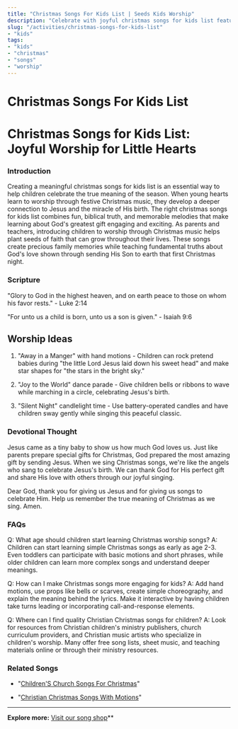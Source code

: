 ```yaml
---
title: "Christmas Songs For Kids List | Seeds Kids Worship"
description: "Celebrate with joyful christmas songs for kids list featuring biblical Christmas themes. Holiday worship music for children and families."
slug: "/activities/christmas-songs-for-kids-list"
- "kids"
tags:
- "kids"
- "christmas"
- "songs"
- "worship"
---
```


# Christmas Songs For Kids List

# Christmas Songs for Kids List: Joyful Worship for Little Hearts

### Introduction
Creating a meaningful christmas songs for kids list is an essential way to help children celebrate the true meaning of the season. When young hearts learn to worship through festive Christmas music, they develop a deeper connection to Jesus and the miracle of His birth. The right christmas songs for kids list combines fun, biblical truth, and memorable melodies that make learning about God's greatest gift engaging and exciting. As parents and teachers, introducing children to worship through Christmas music helps plant seeds of faith that can grow throughout their lives. These songs create precious family memories while teaching fundamental truths about God's love shown through sending His Son to earth that first Christmas night.

### Scripture
"Glory to God in the highest heaven, and on earth peace to those on whom his favor rests." - Luke 2:14

"For unto us a child is born, unto us a son is given." - Isaiah 9:6

## Worship Ideas
1. "Away in a Manger" with hand motions - Children can rock pretend babies during "the little Lord Jesus laid down his sweet head" and make star shapes for "the stars in the bright sky."

2. "Joy to the World" dance parade - Give children bells or ribbons to wave while marching in a circle, celebrating Jesus's birth.

3. "Silent Night" candlelight time - Use battery-operated candles and have children sway gently while singing this peaceful classic.

### Devotional Thought
Jesus came as a tiny baby to show us how much God loves us. Just like parents prepare special gifts for Christmas, God prepared the most amazing gift by sending Jesus. When we sing Christmas songs, we're like the angels who sang to celebrate Jesus's birth. We can thank God for His perfect gift and share His love with others through our joyful singing.

Dear God, thank you for giving us Jesus and for giving us songs to celebrate Him. Help us remember the true meaning of Christmas as we sing. Amen.

### FAQs
Q: What age should children start learning Christmas worship songs?
A: Children can start learning simple Christmas songs as early as age 2-3. Even toddlers can participate with basic motions and short phrases, while older children can learn more complex songs and understand deeper meanings.

Q: How can I make Christmas songs more engaging for kids?
A: Add hand motions, use props like bells or scarves, create simple choreography, and explain the meaning behind the lyrics. Make it interactive by having children take turns leading or incorporating call-and-response elements.

Q: Where can I find quality Christian Christmas songs for children?
A: Look for resources from Christian children's ministry publishers, church curriculum providers, and Christian music artists who specialize in children's worship. Many offer free song lists, sheet music, and teaching materials online or through their ministry resources.

### Related Songs

- "[Children'S Church Songs For Christmas](/activities/children-s-church-songs-for-christmas/)"

- "[Christian Christmas Songs With Motions](/activities/christian-christmas-songs-with-motions/)"

---

**Explore more:** [Visit our song shop](https://seedskidsworship.com/shop)**

<!-- Schema Markup -->
<script type="application/ld+json">
{
  "@context": "https://schema.org",
  "@type": "MusicRecording",
  "name": "Christmas Songs For Kids List",
  "byArtist": {
    "@type": "MusicGroup",
    "name": "Seeds Kids Worship"
  },
  "isFamilyFriendly": true,
  "url": "https://seedskidsworship.com/activities/christmas-songs-for-kids-list/"
}
</script>
